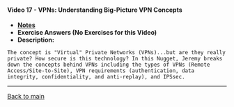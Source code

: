 #### Video 17 - VPNs: Understanding Big-Picture VPN Concepts

- **[Notes](notes.md)**
- **Exercise Answers (No Exercises for this Video)**
- **Description:**

```
The concept is "Virtual" Private Networks (VPNs)...but are they really
private? How secure is this technology? In this Nugget, Jeremy breaks
down the concepts behind VPNs including the types of VPNs (Remote
Access/Site-to-Site), VPN requirements (authentication, data
integrity, confidentiality, and anti-replay), and IPSsec.
```

---
 
[Back to main](https://github.com/rot0xd/CBTNuggets/blob/master/CCNA/ICND-2/README.md)

